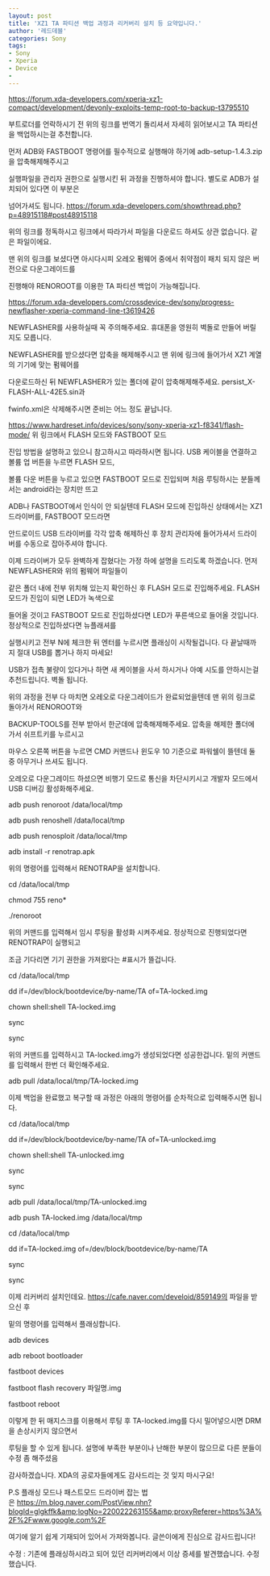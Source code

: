 ```yaml
---
layout: post
title: 'XZ1 TA 파티션 백업 과정과 리커버리 설치 등 요약입니다.'
author: '레드데블'
categories: Sony
tags:
- Sony
- Xperia
- Device
-
---
```



<script> location.href='https://cafe.naver.com/develoid/858645' ; </script>

<a href="https://forum.xda-developers.com/xperia-xz1-compact/development/devonly-exploits-temp-root-to-backup-t3795510">https://forum.xda-developers.com/xperia-xz1-compact/development/devonly-exploits-temp-root-to-backup-t3795510</a><p>부트로더를 언락하시기 전 위의 링크를 번역기 돌리셔서 자세히 읽어보시고 TA 파티션을 백업하시는걸 추천합니다.</p><p>먼저 ADB와 FASTBOOT 명령어를 필수적으로 실행해야 하기에 adb-setup-1.4.3.zip을 압축해제해주시고</p><p>실행파일을 관리자 권한으로 실행시킨 뒤 과정을 진행하셔야 합니다. 별도로 ADB가 설치되어 있다면 이 부분은</p><p>넘어가셔도 됩니다. <a href="https://forum.xda-developers.com/showthread.php?p=48915118#post48915118">https://forum.xda-developers.com/showthread.php?p=48915118#post48915118</a></p><p>위의 링크를 정독하시고 링크에서 따라가서 파일을 다운로드 하셔도 상관 없습니다. 같은 파일이에요.</p><p>맨 위의 링크를 보셨다면 아시다시피 오레오 펌웨어 중에서 취약점이 패치 되지 않은 버전으로 다운그레이드를</p><p>진행해야 RENOROOT를 이용한 TA 파티션 백업이 가능해집니다.</p><p><a href="https://forum.xda-developers.com/crossdevice-dev/sony/progress-newflasher-xperia-command-line-t3619426">https://forum.xda-developers.com/crossdevice-dev/sony/progress-newflasher-xperia-command-line-t3619426</a></p><p>NEWFLASHER를 사용하실때 꼭 주의해주세요. 휴대폰을 영원히 벽돌로 만들어 버릴지도 모릅니다.</p><p>NEWFLASHER를 받으셨다면 압축을 해제해주시고 맨 위에 링크에 들어가서 XZ1 계열의 기기에 맞는 펌웨어를</p><p>다운로드하신 뒤 NEWFLASHER가 있는 폴더에 같이 압축해제해주세요.&nbsp;persist_X-FLASH-ALL-42E5.sin과</p><p>fwinfo.xml은 삭제해주시면 준비는 어느 정도 끝납니다.</p><p><a href="https://www.hardreset.info/devices/sony/sony-xperia-xz1-f8341/flash-mode/">https://www.hardreset.info/devices/sony/sony-xperia-xz1-f8341/flash-mode/</a> 위 링크에서 FLASH 모드와 FASTBOOT 모드</p><p>진입 방법을 설명하고 있으니 참고하시고 따라하시면 됩니다. USB 케이블을 연결하고 볼륨 업 버튼을 누르면 FLASH 모드,</p><p>볼륨 다운 버튼을 누르고 있으면 FASTBOOT 모드로 진입되며 처음 루팅하시는 분들께서는 android라는 장치만 뜨고</p><p>ADB나 FASTBOOT에서 인식이 안 되실텐데 FLASH 모드에 진입하신 상태에서는 XZ1 드라이버를, FASTBOOT 모드라면</p><p>안드로이드 USB 드라이버를 각각 압축 해제하신 후 장치 관리자에 들어가셔서 드라이버를 수동으로 잡아주셔야 합니다.</p><p>이제 드라이버가 모두 완벽하게 잡혔다는 가정 하에 설명을 드리도록 하겠습니다. 먼저 NEWFLASHER와 위의 펌웨어 파일들이</p><p>같은 폴더 내에 전부 위치해 있는지 확인하신 후 FLASH 모드로 진입해주세요. FLASH 모드가 진입이 되면 LED가 녹색으로</p><p>들어올 것이고 FASTBOOT 모드로 진입하셨다면 LED가 푸른색으로 들어올 것입니다. 정상적으로 진입하셨다면 뉴플래셔를</p><p>실행시키고 전부 N에 체크한 뒤 엔터를 누르시면 플래싱이 시작될겁니다. 다 끝날때까지 절대 USB를 뽑거나 하지 마세요!</p><p>USB가 접촉 불량이 있다거나 하면 새 케이블을 사서 하시거나 아예 시도를 안하시는걸 추천드립니다. 벽돌 됩니다.</p><p>위의 과정을 전부 다 마치면 오레오로 다운그레이드가 완료되었을텐데 맨 위의 링크로 돌아가서 RENOROOT와</p><p>BACKUP-TOOLS를 전부 받아서 한군데에 압축해제해주세요. 압축을 해제한 폴더에 가서 쉬프트키를 누르시고</p><p>마우스 오른쪽 버튼을 누르면 CMD 커맨드나 윈도우 10 기준으로 파워쉘이 뜰텐데 둘 중 아무거나 쓰셔도 됩니다.</p><p>오레오로 다운그레이드 하셨으면 비행기 모드로 통신을 차단시키시고 개발자 모드에서 USB 디버깅 활성화해주세요.</p><p>adb push renoroot /data/local/tmp</p><p>adb push renoshell /data/local/tmp</p><p>adb push renosploit /data/local/tmp</p><p>adb install -r renotrap.apk</p><p>위의 명령어를 입력해서 RENOTRAP을 설치합니다.</p><p>cd /data/local/tmp</p><p>chmod 755 reno*</p><p>./renoroot</p><p>위의 커맨드를 입력해서 임시 루팅을 활성화 시켜주세요. 정상적으로 진행되었다면 RENOTRAP이 실행되고</p><p>조금 기다리면 기기 권한을 가져왔다는 #표시가 뜰겁니다.</p><p>cd /data/local/tmp</p><p>dd if=/dev/block/bootdevice/by-name/TA of=TA-locked.img</p><p>chown shell:shell TA-locked.img</p><p>sync</p><p>sync</p><p>위의 커맨드를 입력하시고 TA-locked.img가 생성되었다면 성공한겁니다. 밑의 커맨드를 입력해서 한번 더 확인해주세요.</p><p>adb pull /data/local/tmp/TA-locked.img</p><p>이제 백업을 완료했고 복구할 때 과정은 아래의 명령어를 순차적으로 입력해주시면 됩니다.</p><p>cd /data/local/tmp</p><p>dd if=/dev/block/bootdevice/by-name/TA of=TA-unlocked.img</p><p>chown shell:shell TA-unlocked.img</p><p>sync</p><p>sync</p><p>adb pull /data/local/tmp/TA-unlocked.img</p><p>adb push TA-locked.img /data/local/tmp</p><p>cd /data/local/tmp</p><p>dd if=TA-locked.img of=/dev/block/bootdevice/by-name/TA</p><p>sync</p><p>sync</p><p>이제 리커버리 설치인데요.&nbsp;<a href="https://cafe.naver.com/develoid/859149의">https://cafe.naver.com/develoid/859149의</a>&nbsp;파일을 받으신 후</p><p>밑의 명령어를 입력해서 플래싱합니다.</p><p>adb devices</p><p>adb reboot bootloader</p><p>fastboot devices</p><p>fastboot flash recovery 파일명.img</p><p>fastboot reboot</p><p>이렇게 한 뒤 매지스크를 이용해서 루팅 후 TA-locked.img를 다시 밀어넣으시면 DRM을 손상시키지 않으면서</p><p>루팅을 할 수 있게 됩니다. 설명에 부족한 부분이나 난해한 부분이 많으므로 다른 분들이 수정 좀 해주셨음</p><p>감사하겠습니다. XDA의 공로자들에게도 감사드리는 것 잊지 마시구요!</p><p>P.S 플래싱 모드나 패스트모드 드라이버 잡는 법은&nbsp;<a href="https://m.blog.naver.com/PostView.nhn?blogId=glgkffk&amp;logNo=220022263155&amp;proxyReferer=https%3A%2F%2Fwww.google.com%2F">https://m.blog.naver.com/PostView.nhn?blogId=glgkffk&amp;logNo=220022263155&amp;proxyReferer=https%3A%2F%2Fwww.google.com%2F</a></p><p>여기에 알기 쉽게 기재되어 있어서 가져와봅니다. 글쓴이에게 진심으로 감사드립니다!</p><p>수정 : 기존에 플래싱하시라고 되어 있던 리커버리에서 이상 증세를 발견했습니다. 수정했습니다.</p>
